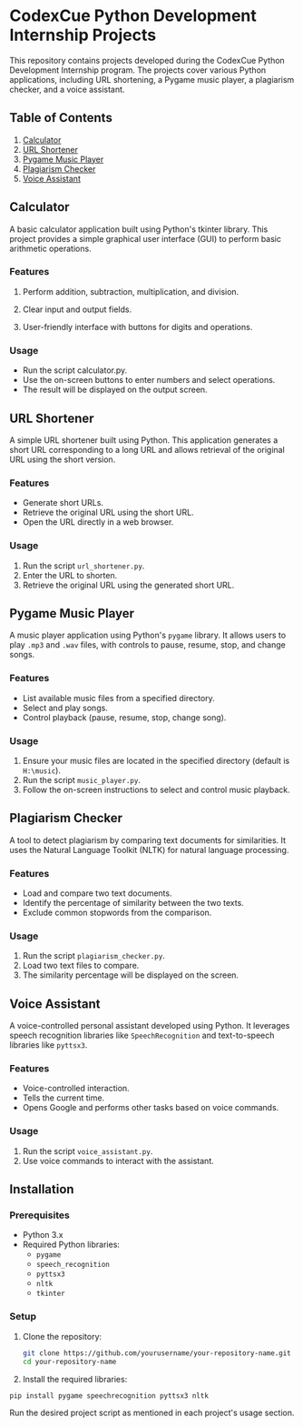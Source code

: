 # CodexCue Python Development Internship Projects

This repository contains projects developed during the CodexCue Python Development Internship program. The projects cover various Python applications, including URL shortening, a Pygame music player, a plagiarism checker, and a voice assistant.

## Table of Contents
 
1. [Calculator](#Calculator)
2. [URL Shortener](#url-shortener)
3. [Pygame Music Player](#pygame-music-player)
4. [Plagiarism Checker](#plagiarism-checker)
5. [Voice Assistant](#voice-assistant)
  

## Calculator
A basic calculator application built using Python's tkinter library. This project provides a simple graphical user interface (GUI) to perform basic arithmetic operations.

### Features
1. Perform addition, subtraction, multiplication, and division.

2. Clear input and output fields.

3. User-friendly interface with buttons for digits and operations.

   
### Usage
- Run the script calculator.py.
- Use the on-screen buttons to enter numbers and select operations.
- The result will be displayed on the output screen.


## URL Shortener

A simple URL shortener built using Python. This application generates a short URL corresponding to a long URL and allows retrieval of the original URL using the short version.

### Features

- Generate short URLs.
- Retrieve the original URL using the short URL.
- Open the URL directly in a web browser.

### Usage

1. Run the script `url_shortener.py`.
2. Enter the URL to shorten.
3. Retrieve the original URL using the generated short URL.

## Pygame Music Player

A music player application using Python's `pygame` library. It allows users to play `.mp3` and `.wav` files, with controls to pause, resume, stop, and change songs.

### Features

- List available music files from a specified directory.
- Select and play songs.
- Control playback (pause, resume, stop, change song).

### Usage

1. Ensure your music files are located in the specified directory (default is `H:\music`).
2. Run the script `music_player.py`.
3. Follow the on-screen instructions to select and control music playback.

## Plagiarism Checker

A tool to detect plagiarism by comparing text documents for similarities. It uses the Natural Language Toolkit (NLTK) for natural language processing.

### Features

- Load and compare two text documents.
- Identify the percentage of similarity between the two texts.
- Exclude common stopwords from the comparison.

### Usage

1. Run the script `plagiarism_checker.py`.
2. Load two text files to compare.
3. The similarity percentage will be displayed on the screen.

## Voice Assistant

A voice-controlled personal assistant developed using Python. It leverages speech recognition libraries like `SpeechRecognition` and text-to-speech libraries like `pyttsx3`.

### Features

- Voice-controlled interaction.
- Tells the current time.
- Opens Google and performs other tasks based on voice commands.

### Usage

1. Run the script `voice_assistant.py`.
2. Use voice commands to interact with the assistant.

## Installation

### Prerequisites

- Python 3.x
- Required Python libraries:
  - `pygame`
  - `speech_recognition`
  - `pyttsx3`
  - `nltk`
  - `tkinter`

### Setup

1. Clone the repository:

   ```bash
   git clone https://github.com/yourusername/your-repository-name.git
   cd your-repository-name
   ```
2. Install the required libraries:

```bash
pip install pygame speechrecognition pyttsx3 nltk
```
Run the desired project script as mentioned in each project's usage section.

